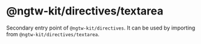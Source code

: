 # @ngtw-kit/directives/textarea

Secondary entry point of `@ngtw-kit/directives`. It can be used by importing from `@ngtw-kit/directives/textarea`.

